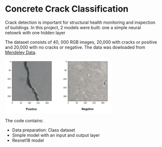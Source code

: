 # Concrete Crack Classification

Crack detection is important for structural health monitoring and inspection of buildings. In this project, 2 models were built: one a simple neural netowrk with one hidden layer

The dataset consists of 40, 000  RGB images, 20,000 with cracks or positive and 20,000 with no cracks or negative. The data was dowloaded from [Mendeley Data](https://data.mendeley.com/datasets/5y9wdsg2zt/1).

<img src="./images/concrete.jpg" width=70% height=70% align="center"> 

The code contains:
* Data preparation: Class dataset
* Simple model with an input and output layer
* Resnet18 model

